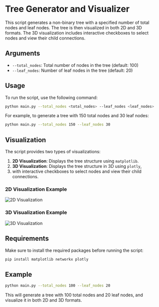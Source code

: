 # Tree Generator and Visualizer
This script generates a non-binary tree with a specified number of total nodes and leaf nodes. 
The tree is then visualized in both 2D and 3D formats. The 3D visualization includes interactive checkboxes to select nodes and view their child connections.
## Arguments
- `--total_nodes`: Total number of nodes in the tree (default: 100)
- `--leaf_nodes`: Number of leaf nodes in the tree (default: 20)
## Usage
To run the script, use the following command:
```sh
python main.py --total_nodes <total_nodes> --leaf_nodes <leaf_nodes>
```
For example, to generate a tree with 150 total nodes and 30 leaf nodes:
```sh
python main.py --total_nodes 150 --leaf_nodes 30
```
## Visualization
The script provides two types of visualizations:
1. **2D Visualization**: Displays the tree structure using `matplotlib`.
2. **3D Visualization**: Displays the tree structure in 3D using `plotly`, 
3. with interactive checkboxes to select nodes and view their child connections.
### 2D Visualization Example
![2D Visualization](docs/2d_visualization.png)
### 3D Visualization Example
![3D Visualization](docs/3d_visualization.png)
## Requirements
Make sure to install the required packages before running the script:
```sh
pip install matplotlib networkx plotly
```
## Example
```sh
python main.py --total_nodes 100 --leaf_nodes 20
```
This will generate a tree with 100 total nodes and 20 leaf nodes, and visualize it in both 2D and 3D formats.
